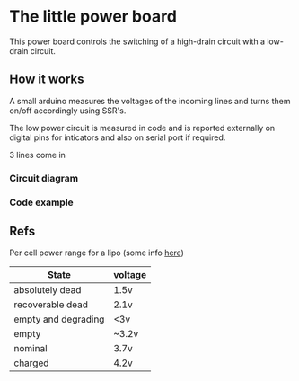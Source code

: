 # The little power board

This power board controls the switching of a high-drain circuit with a low-drain circuit.

## How it works

A small arduino measures the voltages of the incoming lines and turns them on/off accordingly using SSR's.

The low power circuit is measured in code and is reported externally on digital pins for inticators and also on serial port if required.

3 lines come in

### Circuit diagram

### Code example

## Refs

Per cell power range for a lipo (some info [here](https://rogershobbycenter.com/lipoguide/
))

 State | voltage |
-|-
absolutely dead | 1.5v
recoverable dead | 2.1v
empty and degrading | <3v
empty | ~3.2v
nominal | 3.7v
charged | 4.2v
